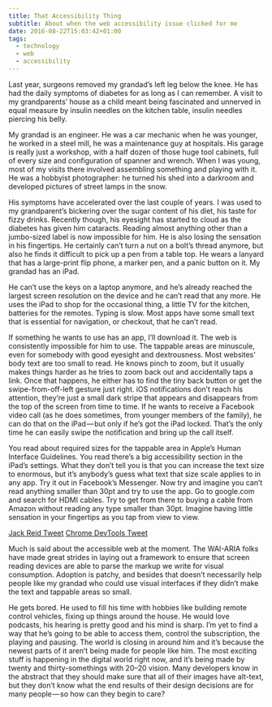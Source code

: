 ```yaml
---
title: That Accessibility Thing
subtitle: About when the web accessibility issue clicked for me
date: 2016-08-22T15:03:42+01:00
tags:
  - technology
  - web
  - accessibility
---
```


Last year, surgeons removed my grandad’s left leg below the knee. He has had the daily symptoms of diabetes for as long as I can remember. A visit to my grandparents’ house as a child meant being fascinated and unnerved in equal measure by insulin needles on the kitchen table, insulin needles piercing his belly.

My grandad is an engineer. He was a car mechanic when he was younger, he worked in a steel mill, he was a maintenance guy at hospitals. His garage is really just a workshop, with a half dozen of those huge tool cabinets, full of every size and configuration of spanner and wrench. When I was young, most of my visits there involved assembling something and playing with it. He was a hobbyist photographer: he turned his shed into a darkroom and developed pictures of street lamps in the snow.

His symptoms have accelerated over the last couple of years. I was used to my grandparent’s bickering over the sugar content of his diet, his taste for fizzy drinks. Recently though, his eyesight has started to cloud as the diabetes has given him cataracts. Reading almost anything other than a jumbo-sized label is now impossible for him. He is also losing the sensation in his fingertips. He certainly can’t turn a nut on a bolt’s thread anymore, but also he finds it difficult to pick up a pen from a table top. He wears a lanyard that has a large-print flip phone, a marker pen, and a panic button on it.
My grandad has an iPad.

He can’t use the keys on a laptop anymore, and he’s already reached the largest screen resolution on the device and he can’t read that any more. He uses the iPad to shop for the occasional thing, a little TV for the kitchen, batteries for the remotes. Typing is slow. Most apps have some small text that is essential for navigation, or checkout, that he can’t read.

If something he wants to use has an app, I’ll download it. The web is consistently impossible for him to use. The tappable areas are minuscule, even for somebody with good eyesight and dextrousness. Most websites’ body text are too small to read. He knows pinch to zoom, but it usually makes things harder as he tries to zoom back out and accidentally taps a link. Once that happens, he either has to find the tiny back button or get the swipe-from-off-left gesture just right. iOS notifications don’t reach his attention, they’re just a small dark stripe that appears and disappears from the top of the screen from time to time. If he wants to receive a Facebook video call (as he does sometimes, from younger members of the family), he can do that on the iPad — but only if he’s got the iPad locked. That’s the only time he can easily swipe the notification and bring up the call itself.

You read about required sizes for the tappable area in Apple’s Human Interface Guidelines. You read there’s a big accessibility section in the iPad’s settings. What they don’t tell you is that you can increase the text size to enormous, but it’s anybody’s guess what text that size scale applies to in any app. Try it out in Facebook’s Messenger. Now try and imagine you can’t read anything smaller than 30pt and try to use the app. Go to google.com and search for HDMI cables. Try to get from there to buying a cable from Amazon without reading any type smaller than 30pt. Imagine having little sensation in your fingertips as you tap from view to view.

[Jack Reid Tweet](https://twitter.com/jackreid/status/719813240469983232?ref_src=twsrc%5Etfw)
[Chrome DevTools Tweet](https://twitter.com/ChromeDevTools/status/720020590820597760?ref_src=twsrc%5Etfw)

Much is said about the accessible web at the moment. The WAI-ARIA folks have made great strides in laying out a framework to ensure that screen reading devices are able to parse the markup we write for visual consumption. Adoption is patchy, and besides that doesn’t necessarily help people like my grandad who could use visual interfaces if they didn’t make the text and tappable areas so small.

He gets bored. He used to fill his time with hobbies like building remote control vehicles, fixing up things around the house. He would love podcasts, his hearing is pretty good and his mind is sharp. I’m yet to find a way that he’s going to be able to access them, control the subscription, the playing and pausing. The world is closing in around him and it’s because the newest parts of it aren’t being made for people like him. The most exciting stuff is happening in the digital world right now, and it’s being made by twenty and thirty-somethings with 20–20 vision. Many developers know in the abstract that they should make sure that all of their images have alt-text, but they don’t know what the end results of their design decisions are for many people — so how can they begin to care?

